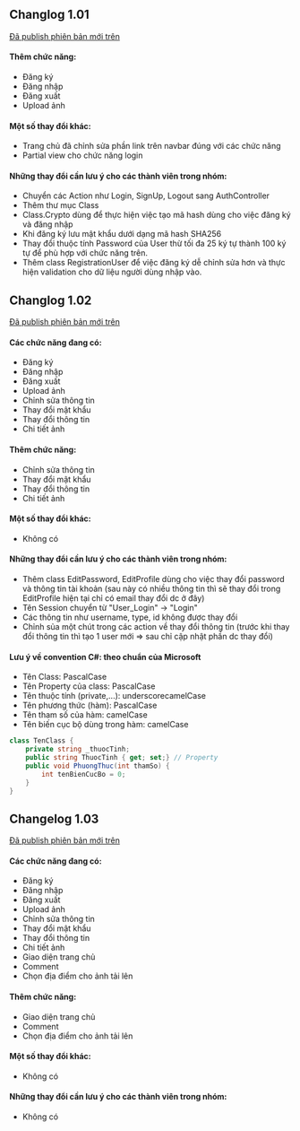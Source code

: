 ## Changlog 1.01

[Đã publish phiên bản mới trên](http://team17projectbeta.azurewebsites.net/)

#### Thêm chức năng:
* Đăng ký
* Đăng nhập
* Đăng xuất
* Upload ảnh

#### Một số thay đổi khác:
* Trang chủ đã chỉnh sửa phần link trên navbar đúng với các chức năng
* Partial view cho chức năng login

#### Những thay đổi cần lưu ý cho các thành viên trong nhóm:
* Chuyển các Action như Login, SignUp, Logout sang AuthController
* Thêm thư mục Class
* Class.Crypto dùng để thực hiện việc tạo mã hash dùng cho việc đăng ký và đăng nhập
* Khi đăng ký lưu mật khẩu dưới dạng mã hash SHA256
* Thay đổi thuộc tính Password của User thừ tối đa 25 ký tự thành 100 ký tự để phù hợp với chức năng trên.
* Thêm class RegistrationUser để việc đăng ký dễ chỉnh sửa hơn và thực hiện validation cho dữ liệu người dùng nhập vào.

## Changlog 1.02

[Đã publish phiên bản mới trên](http://team17projectbeta.azurewebsites.net/)

#### Các chức năng đang có:
* Đăng ký
* Đăng nhập
* Đăng xuất
* Upload ảnh
* Chỉnh sửa thông tin
* Thay đổi mật khẩu
* Thay đổi thông tin
* Chi tiết ảnh

#### Thêm chức năng:
* Chỉnh sửa thông tin
* Thay đổi mật khẩu
* Thay đổi thông tin
* Chi tiết ảnh

#### Một số thay đổi khác:
* Không có

#### Những thay đổi cần lưu ý cho các thành viên trong nhóm:
* Thêm class EditPassword, EditProfile dùng cho việc thay đổi password và thông tin tài khoản (sau này có nhiều thông tin thì sẽ thay đổi trong EditProfile hiện tại chỉ có email thay đổi dc ở đây)
* Tên Session chuyển từ "User_Login" -> "Login"
* Các thông tin như username, type, id không được thay đổi
* Chỉnh sủa một chút trong các action về thay đổi thông tin (trước khi thay đổi thông tin thì tạo 1 user mới => sau chỉ cập nhật phần dc thay đổi)

#### Lưu ý về convention C#: theo chuẩn của Microsoft
* Tên Class: PascalCase 
* Tên Property của class: PascalCase
* Tên thuộc tính (private,...): underscorecamelCase
* Tên phương thức (hàm): PascalCase
* Tên tham số của hàm: camelCase
* Tên biến cục bộ dùng trong hàm: camelCase

```cs
class TenClass {
    private string _thuocTinh;
    public string ThuocTinh { get; set;} // Property
    public void PhuongThuc(int thamSo) {
		int tenBienCucBo = 0;
	}
}
```

## Changelog 1.03
[Đã publish phiên bản mới trên](http://team17projectbeta.azurewebsites.net/)

#### Các chức năng đang có:
* Đăng ký
* Đăng nhập
* Đăng xuất
* Upload ảnh
* Chỉnh sửa thông tin
* Thay đổi mật khẩu
* Thay đổi thông tin
* Chi tiết ảnh
* Giao diện trang chủ
* Comment
* Chọn địa điểm cho ảnh tải lên

#### Thêm chức năng:
* Giao diện trang chủ
* Comment
* Chọn địa điểm cho ảnh tải lên

#### Một số thay đổi khác:
* Không có

#### Những thay đổi cần lưu ý cho các thành viên trong nhóm:
* Không có
